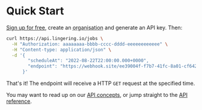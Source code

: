 # Quick Start

[Sign up for free](https://lingering.io), create an <abbr title="a group for your team, friends, family, or book club">organisation</abbr> and generate an API key. Then:

```sh
curl https://api.lingering.io/jobs \
  -H "Authorization: aaaaaaaa-bbbb-cccc-dddd-eeeeeeeeeeee" \
  -H "Content-type: application/json" \
  -d '{
        "scheduleAt": "2022-08-22T22:00:00.000+0000",
        "endpoint": "https://webhook.site/ee39004f-f7b7-41fc-8a01-cf642d35089b"
      }'
```

That's it! The endpoint will receive a HTTP `GET` request at the specified time.

You may want to read up on our [API concepts](./api.md), or jump straight to the [API reference](../reference/).
